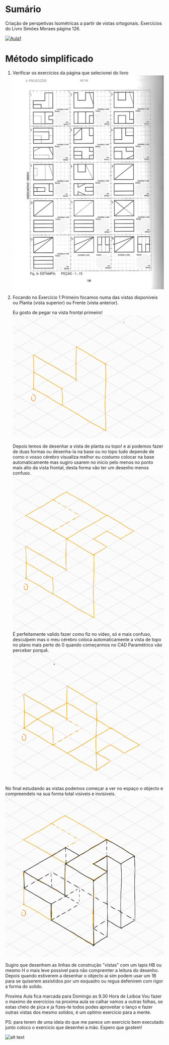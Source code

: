 # Sumário

Criação de perspetivas Isométricas a partir de vistas ortogonais. Exercícios do Livro Simões Moraes página 126.

[![Aula1](https://user-images.githubusercontent.com/17902658/194846378-085b89bb-a5a7-423b-95c0-ce7ed26d831f.png)]([https://youtu.be/StTqXEQ2l-Y?t=35s](https://youtu.be/EDH9OYXf6jY) "Aula 1")

# Método simplificado

1. Verificar os exercícios da página que selecionei do livro
![alt text](https://github.com/3devangelist/CAD-Designer/blob/main/Aulas/1/Exercicios_pag_126.png?raw=true "Pagina de exercícios")
2. Focando no Exercício 1
   Primeiro focamos numa das vistas disponíveis ou Planta (vista superior) ou Frente (vista anterior).
   
   Eu gosto de pegar na vista frontal primeiro!
![alt text](https://github.com/3devangelist/CAD-Designer/blob/main/Aulas/1/1_1.png?raw=true "1")

    Depois temos de desenhar a vista de planta ou topo! e ai podemos fazer de duas formas ou desenha-la na base ou no topo tudo
    depende de como o vosso cérebro visualiza melhor eu costumo colocar na base automaticamente mas sugiro usarem no inicio pelo menos no ponto mais alto da vista frontal, desta forma vão ter um desenho menos confuso.
      ![alt text](https://github.com/3devangelist/CAD-Designer/blob/main/Aulas/1/1_1.2.png?raw=true "2")
  É perfeitamente valido fazer como fiz no vídeo, só e mais confuso, desculpem mas o meu cérebro coloca automaticamente a vista de
topo no plano mais perto do 0 quando começarmos no CAD Paramétrico vão perceber porquê.
![alt text](https://github.com/3devangelist/CAD-Designer/blob/main/Aulas/1/1_1.2.1.png?raw=true "2.1")

No final estudando as vistas podemos começar a ver no espaço o objecto e compreendelo na sua forma total visiveis e invisiveis.
 ![alt text](https://github.com/3devangelist/CAD-Designer/blob/main/Aulas/1/1_1.3.png?raw=true "2")

Sugiro que desenhem as linhas de construção "vistas" com um lapis HB ou mesmo H o mais leve possivel para não compremter a leitura do desenho.
Depois quando estiverem a desenhar o objecto ai sim podem usar um 1B para se quiserem assistidos por um esquadro ou regua defenirem com rigor a forma do solido.


Proxima Aula fica marcada para Domingo as 9.30 Hora de Lsiboa
Vou fazer o maximo de exercicios na proxima aula se calhar vamos a outras folhas, se estas cheio de pica
e ja fizes-te todos podes aproveitar o lanço e fazer outras vistas dos mesmo solidos, é um optimo exercicio para a mente.

PS: para terem de uma ideia do que me parece um exercicio bem executado junto coloco o exercicio que desenhei a mão.
Espero que gostem!

 ![alt text](https://github.com/3devangelist/CAD-Designer/blob/main/Aulas/1/Exercicio_amostra1.png?raw=true "2")


